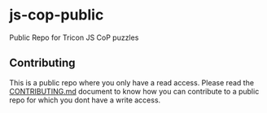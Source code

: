 # js-cop-public

Public Repo for Tricon JS CoP puzzles

## Contributing

This is a public repo where you only have a read access. Please read the [CONTRIBUTING.md](https://github.com/anees-tricon/js-cop-public/blob/main/CONTRIBUTING.md) document to know how you can contribute to a public repo for which you dont have a write access.

